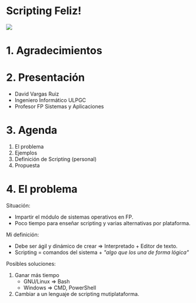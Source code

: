 
# Scripting Feliz!

![](../language/images/iloveruby.png)

# 1. Agradecimientos

# 2. Presentación

* David Vargas Ruiz
* Ingeniero Informático ULPGC
* Profesor FP Sistemas y Aplicaciones

# 3. Agenda

1. El problema
1. Ejemplos
1. Definición de Scripting (personal)
1. Propuesta

# 4. El problema

Situación:
* Impartir el módulo de sistemas operativos en FP.
* Poco tiempo para enseñar scripting y varias alternativas por plataforma.

Mi definición:
* Debe ser ágil y dinámico de crear => Interpretado + Editor de texto.
* Scripting = comandos del sistema + _"algo que los una de forma lógica"_

Posibles soluciones:
1. Ganar más tiempo
    * GNU/Linux => Bash
    * Windows => CMD, PowerShell
1. Cambiar a un lenguaje de scripting mutiplataforma.
